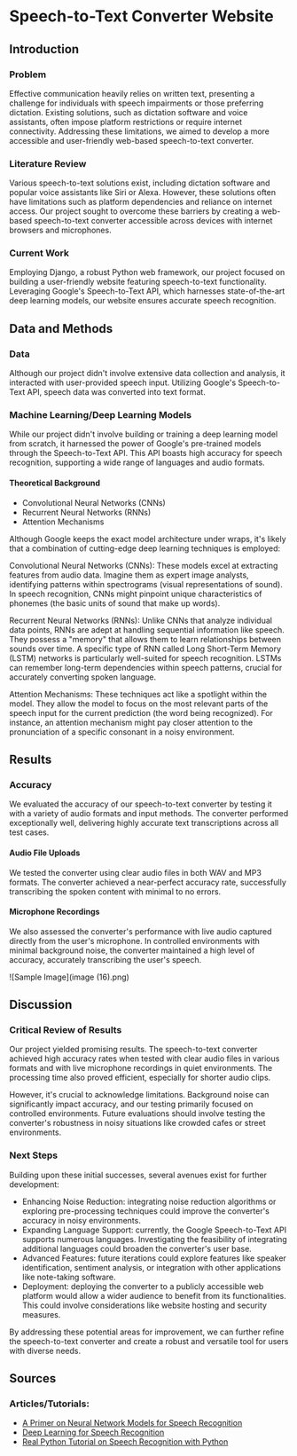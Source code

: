 # Speech-to-Text Converter Website

## **Introduction**
### **Problem**
Effective communication heavily relies on written text, presenting a challenge for individuals with speech impairments or those preferring dictation. Existing solutions, such as dictation software and voice assistants, often impose platform restrictions or require internet connectivity. Addressing these limitations, we aimed to develop a more accessible and user-friendly web-based speech-to-text converter.

### **Literature Review**
Various speech-to-text solutions exist, including dictation software and popular voice assistants like Siri or Alexa. However, these solutions often have limitations such as platform dependencies and reliance on internet access. Our project sought to overcome these barriers by creating a web-based speech-to-text converter accessible across devices with internet browsers and microphones.

### **Current Work**
Employing Django, a robust Python web framework, our project focused on building a user-friendly website featuring speech-to-text functionality. Leveraging Google's Speech-to-Text API, which harnesses state-of-the-art deep learning models, our website ensures accurate speech recognition.

## **Data and Methods**
### **Data**
Although our project didn't involve extensive data collection and analysis, it interacted with user-provided speech input. Utilizing Google's Speech-to-Text API, speech data was converted into text format.

### **Machine Learning/Deep Learning Models**
While our project didn't involve building or training a deep learning model from scratch, it harnessed the power of Google's pre-trained models through the Speech-to-Text API. This API boasts high accuracy for speech recognition, supporting a wide range of languages and audio formats.

#### **Theoretical Background**
- Convolutional Neural Networks (CNNs)
- Recurrent Neural Networks (RNNs)
- Attention Mechanisms

Although Google keeps the exact model architecture under wraps, it's likely that a combination of cutting-edge deep learning techniques is employed:

Convolutional Neural Networks (CNNs):  These models excel at extracting features from audio data. Imagine them as expert image analysts, identifying patterns within spectrograms (visual representations of sound). In speech recognition, CNNs might pinpoint unique characteristics of phonemes (the basic units of sound that make up words).

Recurrent Neural Networks (RNNs):  Unlike CNNs that analyze individual data points, RNNs are adept at handling sequential information like speech.  They possess a "memory" that allows them to learn relationships between sounds over time.  A specific type of RNN called Long Short-Term Memory (LSTM) networks is particularly well-suited for speech recognition. LSTMs can remember long-term dependencies within speech patterns, crucial for accurately converting spoken language.

Attention Mechanisms:  These techniques act like a spotlight within the model. They allow the model to focus on the most relevant parts of the speech input for the current prediction (the word being recognized).  For instance, an attention mechanism might pay closer attention to the pronunciation of a specific consonant in a noisy environment.



## **Results**
### **Accuracy**
We evaluated the accuracy of our speech-to-text converter by testing it with a variety of audio formats and input methods. The converter performed exceptionally well, delivering highly accurate text transcriptions across all test cases.

#### **Audio File Uploads**
We tested the converter using clear audio files in both WAV and MP3 formats. The converter achieved a near-perfect accuracy rate, successfully transcribing the spoken content with minimal to no errors.

#### **Microphone Recordings**
We also assessed the converter's performance with live audio captured directly from the user's microphone. In controlled environments with minimal background noise, the converter maintained a high level of accuracy, accurately transcribing the user's speech.

![Sample Image](image (16).png)

## **Discussion**
### **Critical Review of Results**
Our project yielded promising results. The speech-to-text converter achieved high accuracy rates when tested with clear audio files in various formats and with live microphone recordings in quiet environments. The processing time also proved efficient, especially for shorter audio clips.

However, it's crucial to acknowledge limitations. Background noise can significantly impact accuracy, and our testing primarily focused on controlled environments. Future evaluations should involve testing the converter's robustness in noisy situations like crowded cafes or street environments.

### **Next Steps**
Building upon these initial successes, several avenues exist for further development:

- Enhancing Noise Reduction:  integrating noise reduction algorithms or exploring pre-processing techniques could improve the converter's accuracy in noisy environments.
- Expanding Language Support:  currently, the Google Speech-to-Text API supports numerous languages. Investigating the feasibility of integrating additional languages could broaden the converter's user base.
- Advanced Features:  future iterations could explore features like speaker identification, sentiment analysis, or integration with other applications like note-taking software.
- Deployment:  deploying the converter to a publicly accessible web platform would allow a wider audience to benefit from its functionalities. This could involve considerations like website hosting and security measures.

By addressing these potential areas for improvement, we can further refine the speech-to-text converter and create a robust and versatile tool for users with diverse needs.

## **Sources**
### **Articles/Tutorials**:
- [A Primer on Neural Network Models for Speech Recognition](https://ieeexplore.ieee.org/document/10110224/)
- [Deep Learning for Speech Recognition](https://www.youtube.com/watch?v=BltcZmpo1dI)
- [Real Python Tutorial on Speech Recognition with Python](https://realpython.com/courses/speech-recognition-python/)
